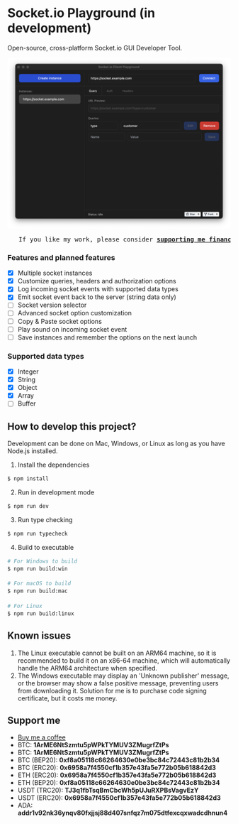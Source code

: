 # Socket.io Playground (in development)

Open-source, cross-platform Socket.io GUI Developer Tool.

<p>
   <a href="https://github.com/aurotones/socket-io-playground/releases">
      <img src="./screenshot.png" alt=""/>
   </a>
</p>

<pre align="center">
   If you like my work, please consider <b><a href="#support-me">supporting me financially</a></b>
</pre>

### Features and planned features

- [x] Multiple socket instances
- [x] Customize queries, headers and authorization options
- [x] Log incoming socket events with supported data types
- [x] Emit socket event back to the server (string data only)
- [ ] Socket version selector
- [ ] Advanced socket option customization
- [ ] Copy & Paste socket options
- [ ] Play sound on incoming socket event
- [ ] Save instances and remember the options on the next launch

### Supported data types
- [x] Integer
- [x] String
- [x] Object
- [x] Array
- [ ] Buffer

## How to develop this project?
Development can be done on Mac, Windows, or Linux as long as you have Node.js installed.

1. Install the dependencies

```bash
$ npm install
```

2. Run in development mode

```bash
$ npm run dev
```

3. Run type checking

```bash
$ npm run typecheck
```

4. Build to executable

```bash
# For Windows to build
$ npm run build:win

# For macOS to build
$ npm run build:mac

# For Linux 
$ npm run build:linux
```
## Known issues
1. The Linux executable cannot be built on an ARM64 machine, so it is recommended to build it on an x86-64 machine,
   which will automatically handle the ARM64 architecture when specified.
2. The Windows executable may display an 'Unknown publisher' message, or the browser may show a false positive message,
   preventing users from downloading it. Solution for me is to purchase code signing certificate, but it costs me money.

## Support me
<ul>
   <li>
      <a href="https://buymeacoffee.com/aurotones" target="_blank">Buy me a coffee</a>
   </li>
   <li>
      BTC: <b>1ArME6NtSzmtu5pWPkTYMUV3ZMugrfZtPs</b>
   </li>
   <li>
      BTC: <b>1ArME6NtSzmtu5pWPkTYMUV3ZMugrfZtPs</b>
   </li>
   <li>
      BTC (BEP20): <b>0xf8a05118c66264630e0be3bc84c72443c81b2b34</b>
   </li>
   <li>
      BTC (ERC20): <b>0x6958a7f4550cf1b357e43fa5e772b05b618842d3</b>
   </li>
   <li>
      ETH (ERC20): <b>0x6958a7f4550cf1b357e43fa5e772b05b618842d3</b>
   </li>
   <li>
      ETH (BEP20): <b>0xf8a05118c66264630e0be3bc84c72443c81b2b34</b>
   </li>
   <li>
      USDT (TRC20): <b>TJ3q1fbTsqBmCbcWh5pUJuRXPBsVagvEzY</b>
   </li>
   <li>
      USDT (ERC20): <b>0x6958a7f4550cf1b357e43fa5e772b05b618842d3</b>
   </li>
   <li>
      ADA: <b>addr1v92nk36ynqv80fxjjsj88d407snfqz7m075dtfexcqxwadcdhnun4</b>
   </li>
</ul>
